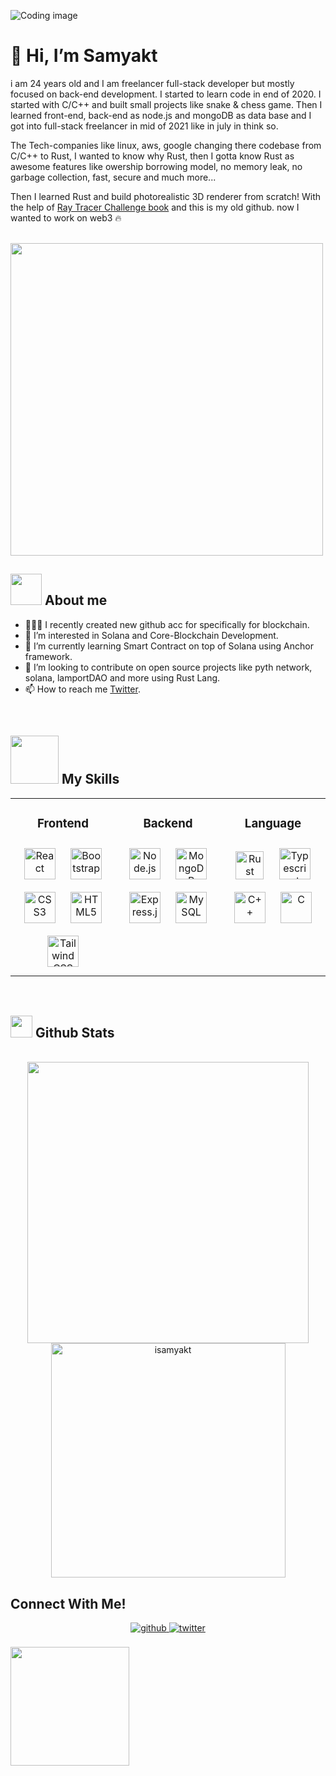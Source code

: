 ![Coding image](https://user-images.githubusercontent.com/116967403/205659188-193f4ab2-2a74-436b-a93b-045393901c82.gif)


# 👋 Hi, I’m Samyakt

i am 24 years old and I am freelancer full-stack developer but mostly focused on back-end development. I started to learn code in end of 2020. I started with C/C++ and built small projects like snake & chess game. 
Then I learned front-end, back-end as node.js and mongoDB as data base and I got into full-stack freelancer in mid of 2021 like in july in think so. 

The Tech-companies like linux, aws, google changing there codebase from C/C++ to Rust, I wanted to know why Rust, then I gotta know Rust as awesome features like 
owership borrowing model, no memory leak, no garbage collection, fast, secure and much more... 

Then I learned Rust and build photorealistic 3D renderer from scratch!
With the help of [Ray Tracer Challenge book](https://github.com/codingxjourney/ray-tracer-challenge) and this is my old github.
now I wanted to work on web3 🔥

<br>

<div align="center" style="display:inline-block;flex-wrap:nowrap";>
    <img src = "https://user-images.githubusercontent.com/116967403/208234086-64908140-f9ae-4d98-80a6-4977032e3966.gif" width = 500px />
</div>

## <picture><img src = "https://user-images.githubusercontent.com/116967403/206915594-ee9cc1cd-a287-4fce-bd53-4c6c3ccb3bba.gif" width = 50px></picture> **About me**

- 👨🏻‍💻 I recently created new github acc for specifically for blockchain.
- 👀 I’m interested in Solana and Core-Blockchain Development.
- 🌱 I’m currently learning Smart Contract on top of Solana using Anchor framework.
- 💞️ I’m looking to contribute on open source projects like pyth network, solana, lamportDAO and more using Rust Lang.
- 📫 How to reach me [Twitter](https://github.com/isamyakt).
  
<!---
isamyakt/isamyakt is a ✨ special ✨ repository because its `README.md` (this file) appears on your GitHub profile.
You can click the Preview link to take a look at your changes.
  <img src="https://github-readme-streak-stats.herokuapp.com/?user=isamyakt&theme=tokyonight" width="375" alt="mystrek"/>
  <img src="https://user-images.githubusercontent.com/116967403/208233301-57bb0255-c750-4379-b81a-63459d668e63.gif" width = "25" />
  <img src="https://media2.giphy.com/media/QssGEmpkyEOhBCb7e1/giphy.gif?cid=ecf05e47a0n3gi1bfqntqmob8g9aid1oyj2wr3ds3mg700bl&rid=giphy.gif" width ="25">


--->
<br>

## <img src="https://user-images.githubusercontent.com/116967403/208233301-57bb0255-c750-4379-b81a-63459d668e63.gif" width = "77" /> <b> My Skills</b> 


<table align="center">
<tr><td align="top" width="33%">

<h3 align="center">Frontend </h3>
<div align="center">  
<a href="https://reactjs.org/" target="_blank"><img style="margin: 10px" src="https://profilinator.rishav.dev/skills-assets/react-original-wordmark.svg" alt="React" height="50" /></a>  
<a href="https://getbootstrap.com/docs/3.4/javascript/" target="_blank"><img style="margin: 10px" src="https://profilinator.rishav.dev/skills-assets/bootstrap-plain.svg" alt="Bootstrap" height="50" /></a>  
<a href="https://www.w3schools.com/css/" target="_blank"><img style="margin: 10px" src="https://profilinator.rishav.dev/skills-assets/css3-original-wordmark.svg" alt="CSS3" height="50" /></a>  
<a href="https://en.wikipedia.org/wiki/HTML5" target="_blank"><img style="margin: 10px" src="https://profilinator.rishav.dev/skills-assets/html5-original-wordmark.svg" alt="HTML5" height="50" /></a>  
<a href="https://www.tailwindcss.com/" target="_blank"><img style="margin: 10px" src="https://profilinator.rishav.dev/skills-assets/tailwindcss.svg" alt="Tailwind CSS" height="50" /></a>  
</div>

</td><td valign="top" width="33%">



<h3 align="center">Backend </h3>
<div align="center">  
<a href="https://nodejs.org/" target="_blank"><img style="margin: 10px" src="https://profilinator.rishav.dev/skills-assets/nodejs-original-wordmark.svg" alt="Node.js" height="50" /></a>  
<a href="https://www.mongodb.com/" target="_blank"><img style="margin: 10px" src="https://profilinator.rishav.dev/skills-assets/mongodb-original-wordmark.svg" alt="MongoDB" height="50" /></a>
 <a href="https://expressjs.com/" target="_blank"><img style="margin: 10px" src="https://profilinator.rishav.dev/skills-assets/express-original-wordmark.svg" alt="Express.js" height="50" /></a>  
<a href="https://www.mysql.com/" target="_blank"><img style="margin: 10px" src="https://profilinator.rishav.dev/skills-assets/mysql-original-wordmark.svg" alt="MySQL" height="50" /></a>  
</div>

</td><td valign="top" width="33%">



<h3 align="center">Language </h3>
<div align="center">  
<a href="https://www.rust-lang.org/" target="_blank"><img style="margin: 10px" src="https://www.axelerant.com/hubfs/Building%20a%20Decoupled%20App%20in%20Rust%20Feature%20Image-1.svg" alt="Rust" height="45" /></a>  
<a href="https://www.typescriptlang.org/" target="_blank"><img style="margin: 10px" src="https://profilinator.rishav.dev/skills-assets/typescript-original.svg" alt="Typescript" height="50" /></a>  
<a href="https://www.cplusplus.com/" target="_blank"><img style="margin: 10px" src="https://profilinator.rishav.dev/skills-assets/cplusplus-original.svg" alt="C++" height="50" /></a>  
<a href="https://www.cprogramming.com/" target="_blank"><img style="margin: 10px" src="https://profilinator.rishav.dev/skills-assets/c-original.svg" alt="C" height="50" /></a>  
</div>

</td></tr></table>

<br/>  


<!-- <p align="center"> 
  
- **Languages**:
    
    ![Rust](https://img.shields.io/badge/Rust%20-%2314354C.svg?style=for-the-badge&logo=rust&logoColor=orange)
    ![Javascript](https://img.shields.io/badge/Javascript%20-%2314354C.svg?style=for-the-badge&logo=javascript&logoColor=yellow)
    <br>
    ![C](https://img.shields.io/badge/C%20-%232370ED.svg?style=for-the-badge&logo=c&logoColor=white)
    ![C++](https://img.shields.io/badge/C++%20-%2300599C.svg?style=for-the-badge&logo=c%2B%2B&logoColor=white)
-->
  
## <img src="https://media.giphy.com/media/iY8CRBdQXODJSCERIr/giphy.gif" width="35"><b> Github Stats </b>
<br>

<div align="center">

<a href="https://github.com/isamyakt/">
  <img src="https://github-readme-stats.vercel.app/api?username=isamyakt&include_all_commits=true&count_private=true&show_icons=true&line_height=20&title_color=7A7ADB&icon_color=2234AE&text_color=D3D3D3&bg_color=0,000000,130F40" width="450"/>
  <img src="https://github-readme-stats.vercel.app/api/top-langs?username=isamyakt&show_icons=true&locale=en&layout=compact&line_height=20&title_color=7A7ADB&icon_color=2234AE&text_color=D3D3D3&bg_color=0,000000,130F40" width="375"  alt="isamyakt"/>
    
</a>
    
    
<!-- 
  <p align="center"> <a href="https://github.com/ryo-ma/github-profile-trophy"><img src="https://github-profile-trophy.vercel.app/?username=isamyakt&theme=dracula&column=7" alt="isamyakt" /></a> </p> -->
</div>

## Connect With Me!
<div align="center">
<a href="https://github.com/isamyakt" target="_blank">
<img src=https://img.shields.io/badge/github-%2324292e.svg?&style=for-the-badge&logo=github&logoColor=white alt=github style="margin-bottom: 5px;" />
</a>
<a href="https://twitter.com/isamyakt" target="_blank">
<img src=https://img.shields.io/badge/twitter-%2300acee.svg?&style=for-the-badge&logo=twitter&logoColor=white alt=twitter style="margin-bottom: 5px;" />
</a>
</div>  
<br/>
<div align="center" style="display:inline-block;flex-wrap:nowrap";>
<img src="https://user-images.githubusercontent.com/116967403/208232976-91f0b77a-bc39-4dbb-83a3-3c4ebad98b52.gif" style="height:190px"/>

</div>

